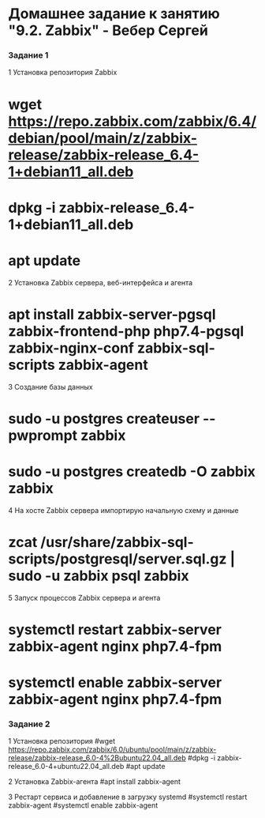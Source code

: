 # Домашнее задание к занятию "9.2. Zabbix" - Вебер Сергей


### Задание 1

1 Установка репозитория Zabbix
# wget https://repo.zabbix.com/zabbix/6.4/debian/pool/main/z/zabbix-release/zabbix-release_6.4-1+debian11_all.deb
# dpkg -i zabbix-release_6.4-1+debian11_all.deb
# apt update

2 Установка Zabbix сервера, веб-интерфейса и агента
# apt install zabbix-server-pgsql zabbix-frontend-php php7.4-pgsql zabbix-nginx-conf zabbix-sql-scripts zabbix-agent

3 Создание базы данных
# sudo -u postgres createuser --pwprompt zabbix
# sudo -u postgres createdb -O zabbix zabbix

4 На хосте Zabbix сервера импортирую начальную схему и данные
# zcat /usr/share/zabbix-sql-scripts/postgresql/server.sql.gz | sudo -u zabbix psql zabbix

5 Запуск процессов Zabbix сервера и агента
# systemctl restart zabbix-server zabbix-agent nginx php7.4-fpm
# systemctl enable zabbix-server zabbix-agent nginx php7.4-fpm

### Задание 2

1 Установка репозитория
#wget https://repo.zabbix.com/zabbix/6.0/ubuntu/pool/main/z/zabbix-release/zabbix-release_6.0-4%2Bubuntu22.04_all.deb
#dpkg -i zabbix-release_6.0-4+ubuntu22.04_all.deb
#apt update

2 Установка Zabbix-агента
#apt install zabbix-agent

3 Рестарт сервиса и добавление в загрузку systemd
#systemctl restart zabbix-agent
#systemctl enable zabbix-agent
